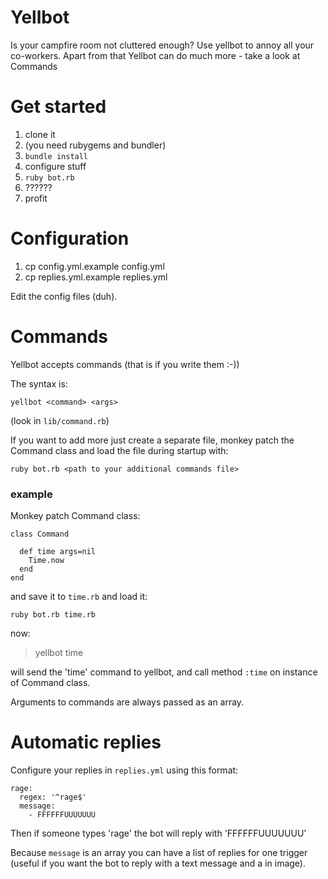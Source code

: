 # Yellbot


Is your campfire room not cluttered enough?  Use yellbot to annoy all your co-workers.
Apart from that Yellbot can do much more - take a look at Commands

# Get started

1. clone it
2. (you need rubygems and bundler)
3. `bundle install`
4. configure stuff
3. `ruby bot.rb`
4. ??????
5. profit

# Configuration

1. cp config.yml.example config.yml
2. cp replies.yml.example replies.yml

Edit the config files (duh).

# Commands

Yellbot accepts commands (that is if you write them :-))

The syntax is:

    yellbot <command> <args>


(look in `lib/command.rb`)

If you want to add more just create a separate file, monkey patch the
Command class and load the file during startup with:

    ruby bot.rb <path to your additional commands file>

### example

Monkey patch Command class:

    class Command

      def time args=nil
        Time.now
      end
    end
and save it to `time.rb` and load it:

    ruby bot.rb time.rb

now:

> yellbot time

will  send the 'time' command to yellbot, and call method `:time` on
instance of Command class.

Arguments to commands are always passed as an array.


# Automatic replies
Configure your replies in `replies.yml` using this format:

    rage:
      regex: '^rage$'
      message:
        - FFFFFFUUUUUUU

Then if someone types 'rage' the bot will reply with 'FFFFFFUUUUUUU'

Because `message`  is an array you can have a list of replies for one
trigger (useful if you want the bot to reply with a text message and a
in image).
